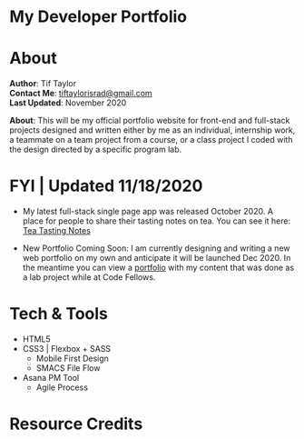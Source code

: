 # My Developer Portfolio

# About
**Author**: Tif Taylor  
**Contact Me**: tiftaylorisrad@gmail.com  
**Last Updated**: November 2020  

**About**: This will be my official portfolio website for front-end and full-stack projects designed and written either by me as an individual, internship work, a teammate on a team project from a course, or a class project I coded with the design directed by a specific program lab. 


# FYI | Updated 11/18/2020
- My latest full-stack single page app was released October 2020. A place for people to share their tasting notes on tea. You can see it here: [Tea Tasting Notes](https://reviewyourtea.com)

- New Portfolio Coming Soon: I am currently designing and writing a new web portfolio on my own and anticipate it will be launched Dec 2020. In the meantime you can view a [portfolio](https://tiftaylor-portfolio.herokuapp.com/) with my content that was done as a lab project while at Code Fellows.


# Tech & Tools
- HTML5
- CSS3 | Flexbox + SASS
  - Mobile First Design
  - SMACS File Flow
- Asana PM Tool
  - Agile Process


# Resource Credits

